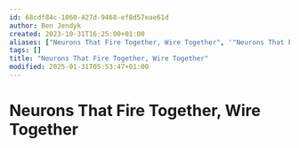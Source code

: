 ```yaml
---
id: 68cdf84c-1060-427d-9468-ef8d57eae61d
author: Ben Jendyk
created: 2023-10-31T16:25:00+01:00
aliases: ["Neurons That Fire Together, Wire Together", '"Neurons That Fire Together', 'Wire Together"']
tags: []
title: "Neurons That Fire Together, Wire Together"
modified: 2025-01-31T05:53:47+01:00
---
```


# Neurons That Fire Together, Wire Together
